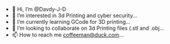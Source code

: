 - 👋 Hi, I’m @Davdy-J-D
- 👀 I’m interested in 3d Printing and cyber security...
- 🌱 I’m currently learning GCode for 3D printing...
- 💞️ I’m looking to collaborate on 3d Printing files (.stl and .obj...
- 📫 How to reach me coffeeman@duck.com...

<!---
Davdy-J-D/Davdy-J-D is a ✨ special ✨ repository because its `README.md` (this file) appears on your GitHub profile.
You can click the Preview link to take a look at your changes.
--->
